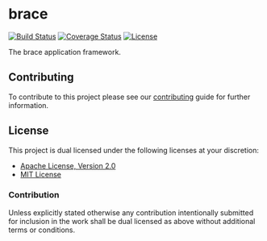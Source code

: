 # brace

[![Build Status][build-badge]][build-badge-url]
[![Coverage Status][coverage-badge]][coverage-badge-url]
[![License][license-badge]][license-badge-url]

The brace application framework.

## Contributing

To contribute to this project please see our [contributing][contribute-url]
guide for further information.

## License

This project is dual licensed under the following licenses at your discretion:

* [Apache License, Version 2.0](LICENSE-APACHE)
* [MIT License](LICENSE-MIT)

### Contribution

Unless explicitly stated otherwise any contribution intentionally submitted for
inclusion in the work shall be dual licensed as above without additional terms
or conditions.

[build-badge]: https://img.shields.io/github/workflow/status/brace-rs/brace/CI/master
[build-badge-url]: https://github.com/brace-rs/brace/actions?query=workflow%3ACI
[coverage-badge]: https://img.shields.io/codecov/c/github/brace-rs/brace/master
[coverage-badge-url]: https://codecov.io/gh/brace-rs/brace
[license-badge]: https://img.shields.io/badge/license-MIT%20OR%20Apache%202.0-blue.svg
[license-badge-url]: https://github.com/brace-rs/brace#license
[contribute-url]: https://github.com/brace-rs/brace/blob/master/CONTRIBUTING.md
